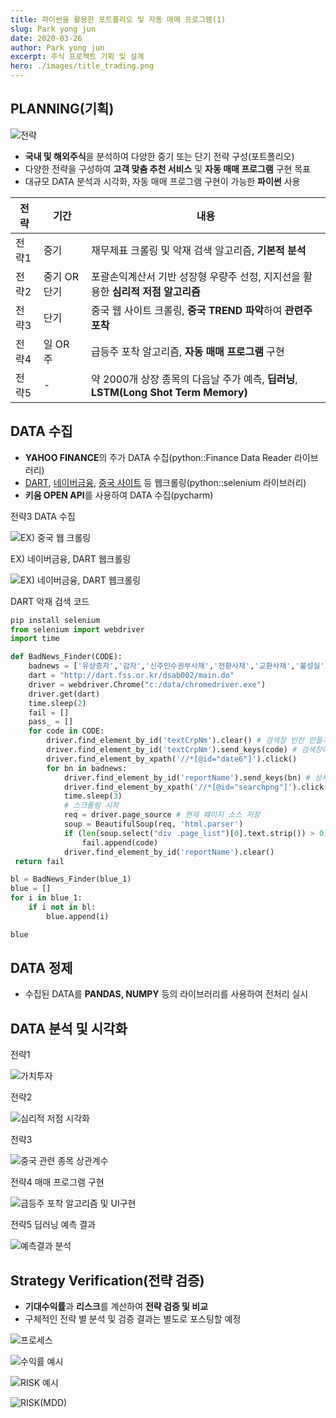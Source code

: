 ```yaml
---
title: 파이썬을 활용한 포트폴리오 및 자동 매매 프로그램(1)
slug: Park yong jun
date: 2020-03-26
author: Park yong jun
excerpt: 주식 프로젝트 기획 및 설계
hero: ./images/title_trading.png
---
```



## PLANNING(기획)
![전략](./images/port_1.png)

- **국내 및 해외주식**을 분석하여 다양한 중기 또는 단기 전략 구성(포트폴리오)
- 다양한 전략을 구성하여 **고객 맞춤 추천 서비스** 및 **자동 매매 프로그램** 구현 목표 
- 대규모 DATA 분석과 시각화, 자동 매매 프로그램 구현이 가능한 **파이썬** 사용

|      전략       |    기간            |  내용  |
| --------------- | -------------------- |  ----  |
|       전략1     |    중기              | 재무제표 크롤링 및 악재 검색 알고리즘, **기본적 분석**   |
|       전략2     |    중기 OR 단기 | 포괄손익계산서 기반 성장형 우량주 선정, 지지선을 활용한 **심리적 저점 알고리즘**  |
|       전략3     |    단기              | 중국 웹 사이트 크롤링, **중국 TREND 파악**하여 **관련주 포착**   |
|       전략4     |    일 OR 주        | 급등주 포착 알고리즘, **자동 매매 프로그램** 구현  |
|       전략5     |    -               | 약 2000개 상장 종목의 다음날 주가 예측, **딥러닝**, **LSTM(Long Shot Term Memory)**   |

## DATA 수집
* **YAHOO FINANCE**의 주가 DATA 수집(python::Finance Data Reader 라이브러리)
* [DART](http://dart.fss.or.kr/dsab002/main.do), [네이버금융](https://finance.naver.com/item/main.nhn?code=005930), [중국 사이트](http://www.jrj.com.cn/) 등 웹크롤링(python::selenium 라이브러리)
* **키움 OPEN API**를 사용하여 DATA 수집(pycharm)

<figcaption>전략3 DATA 수집
</figcaption>

![EX) 중국 웹 크롤링](./images/coll_1.png)

<figcaption>
EX) 네이버금융, DART 웹크롤링
</figcaption>

![EX) 네이버금융, DART 웹크롤링](./images/coll_2.png)

<figcaption>
DART 악재 검색 코드
</figcaption>

```python
pip install selenium
from selenium import webdriver
import time

def BadNews_Finder(CODE):
    badnews = ['유상증자','감자','신주인수권부사채','전환사채','교환사채','불성실', '관리종목', '비적정', '횡령', '배임']
    dart = "http://dart.fss.or.kr/dsab002/main.do"
    driver = webdriver.Chrome("c:/data/chromedriver.exe")
    driver.get(dart)
    time.sleep(2)
    fail = []
    pass_ = []
    for code in CODE:
        driver.find_element_by_id('textCrpNm').clear() # 검색창 빈칸 만들기
        driver.find_element_by_id('textCrpNm').send_keys(code) # 검색창에 종목코드 입력
        driver.find_element_by_xpath('//*[@id="date6"]').click()
        for bn in badnews:
            driver.find_element_by_id('reportName').send_keys(bn) # 상세검색창에 악재 입력
            driver.find_element_by_xpath('//*[@id="searchpng"]').click()
            time.sleep(3)
            # 스크롤링 시작
            req = driver.page_source # 현재 페이지 소스 저장
            soup = BeautifulSoup(req, 'html.parser')
            if (len(soup.select("div .page_list")[0].text.strip()) > 0): #or (len(soup.select("div .page_list")) != 0): # 악재가 검색되면?
                fail.append(code)
            driver.find_element_by_id('reportName').clear()
 return fail

bl = BadNews_Finder(blue_1)
blue = []
for i in blue_1:
    if i not in bl:
        blue.append(i)

blue
```

## DATA 정제
- 수집된 DATA를 **PANDAS, NUMPY** 등의 라이브러리를 사용하여 전처리 실시

## DATA 분석 및 시각화

<figcaption>전략1
</figcaption>

![가치투자](./images/anal_1.png)

<figcaption>전략2
</figcaption>

![심리적 저점 시각화](./images/anal_4.png)

<figcaption>전략3
</figcaption>

![중국 관련 종목 상관계수](./images/anal_3.png)

<figcaption>전략4 매매 프로그램 구현
</figcaption>

![급등주 포착 알고리즘 및 UI구현](./images/anal_5.png)

<figcaption>전략5 딥러닝 예측 결과
</figcaption>

![예측결과 분석](./images/anal_2.png)

## Strategy Verification(전략 검증)
- **기대수익률**과 **리스크**를 계산하여 **전략 검증 및 비교**
- 구체적인 전략 별 분석 및 검증 결과는 별도로 포스팅할 예정

![프로세스](./images/port_2.png)

![수익률 예시](./images/port_3.png)

![RISK 예시](./images/port_4.png)

![RISK(MDD)](./images/port_5.png)


<github url="https://github.com/mhaack/home-assistant-config/tree/master/config/integrations" title="The full list is available on Github"/>